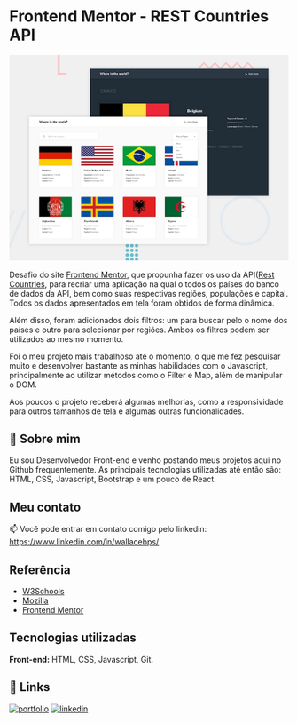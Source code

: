 
# Frontend Mentor - REST Countries API 
![Design preview for the REST Countries API with color theme switcher coding challenge](./design/desktop-preview.jpg)

Desafio do site [Frontend Mentor](https://www.frontendmentor.io/challenges), que propunha fazer os uso da API([Rest Countries](https://restcountries.com/), para recriar uma aplicação na qual o todos os países do banco de dados da API, bem como suas respectivas regiões, populações e capital. Todos os dados apresentados em tela foram obtidos de forma dinâmica.

Além disso, foram adicionados dois filtros: um para buscar pelo o nome dos países e outro para selecionar por regiões. Ambos os filtros podem ser utilizados ao mesmo momento.

Foi o meu projeto mais trabalhoso até o momento, o que me fez pesquisar muito e desenvolver bastante as minhas habilidades com o Javascript, principalmente ao utilizar métodos como o Filter e Map, além de manipular o DOM.

Aos poucos o projeto receberá algumas melhorias, como a responsividade para outros tamanhos de tela e algumas outras funcionalidades.


## 🚀 Sobre mim
Eu sou Desenvolvedor Front-end e venho postando meus projetos aqui no Github frequentemente. As principais tecnologias utilizadas até então são: HTML, CSS, Javascript, Bootstrap e um pouco de React.


## Meu contato

📫 Você pode entrar em contato comigo pelo linkedin: https://www.linkedin.com/in/wallacebps/


## Referência

 - [W3Schools](https://www.w3schools.com/)
 - [Mozilla](https://developer.mozilla.org/pt-BR/)
 - [Frontend Mentor]((https://www.frontendmentor.io/challenges/rest-countries-api-with-color-theme-switcher-5cacc469fec04111f7b848ca))


## Tecnologias utilizadas

**Front-end:** HTML, CSS, Javascript, Git.




## 🔗 Links
[![portfolio](https://img.shields.io/badge/my_portfolio-000?style=for-the-badge&logo=ko-fi&logoColor=white)](https://github.com/wallacebps)
[![linkedin](https://img.shields.io/badge/linkedin-0A66C2?style=for-the-badge&logo=linkedin&logoColor=white)](https://www.linkedin.com/in/wallacebps/)


